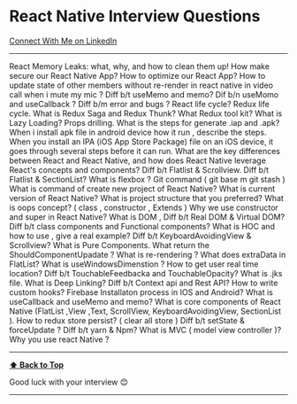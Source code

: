 # React Native Interview Questions

[Connect With Me on LinkedIn](https://www.linkedin.com/in/pankajhasmukh2014/)

---

React Memory Leaks: what, why, and how to clean them up!
How make secure our React Native App?
How to optimize our React App?
How to update state of other members without re-render in react native in video call when i mute my mic ?
Diff b/t useMemo and memo?
Dif b/n useMomo and useCallback ?
Diff b/m error and bugs ?
React life cycle?
Redux life cycle.
What is Redux Saga and Redux Thunk?
What Redux tool kit?
What is Lazy Loading?
Props drilling.
What is the steps for generate .iap and .apk?
When i install apk file in android device how it run , describe the steps.
When you install an IPA (iOS App Store Package) file on an iOS device, it goes through several steps before it can run.
What are the key differences between React and React Native, and how does React Native leverage React's concepts and components?
Diff b/t Flatlist & Scrollview.
Diff b/t Flatlist & SectionList?
What is flexbox ?
Git command ( git base m git stash )
What is command of create new project of React Native?
What is current version of React Native?
What is project structure that you preferred?
What is oops concept? ( class , constructor , Extends )
Why we use constructor and super in React Native?
What is DOM , Diff b/t Real DOM & Virtual DOM?
Diff b/t class components and Functional components?
What is HOC and how to use , give a real example?
 Diff b/t KeyboardAvoidingView & Scrollview?
What is Pure Components.
What return the ShouldComponentUpadate ?
What is re-rendering ?
What does extraData in FlatList?
What is useWindowsDimenstion ?
How to get user real time location?
Diff b/t TouchableFeedbacka and TouchableOpacity?
What is .jks file.
What is Deep Linking?
Diff b/t Context api and Rest API?
How to write custom hooks?
Firebase Installaton process in IOS and Android?
What is useCallback and useMemo and memo?
What is core components of React Native (FlatList ,View ,Text, ScrollView, KeyboardAvoidingView, SectionList ).
How to redux store persist? ( clear all store  )
Diff b/t setState & forceUpdate ?
Diff b/t yarn & Npm?
What is MVC ( model view controller )?
Why you use react Native ?







---

**[⬆ Back to Top](#React-Native-Interview-Questions)**

Good luck with your interview 😊

---
